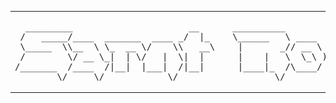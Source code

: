 <table>
  <tr>
    <!-- Left ASCII Art -->
    <td>
<pre>
  _________                      __  
 /   _____/____  _______  ____ _/  |_ 
 \_____  \\__  \ \_  __ \/    \\   __\
 /        \/ __ \_|  | \/   |  \|  |  
/_______  /____  /|__|  |___|  /|__|  
        \/     \/            \/      
</pre>
    </td>
    <!-- Centered Image -->
    <td>
      <img src="https://github.com/SarntRoos/skull-gif/raw/main/SkullGIF.gif" alt="Skull GIF"/>
    </td>
    <!-- Right ASCII Art -->
    <td>
<pre>
__________                      
\______   \ ____   ____   ______
 |       _// __ \ / __ \ /  ___/
 |    |   \  \_\ )  \_\ )\___ \ 
 |____|_  /\____/ \____//____  \
        \/                   \/ 
</pre>
    </td>
  </tr>
</table>
